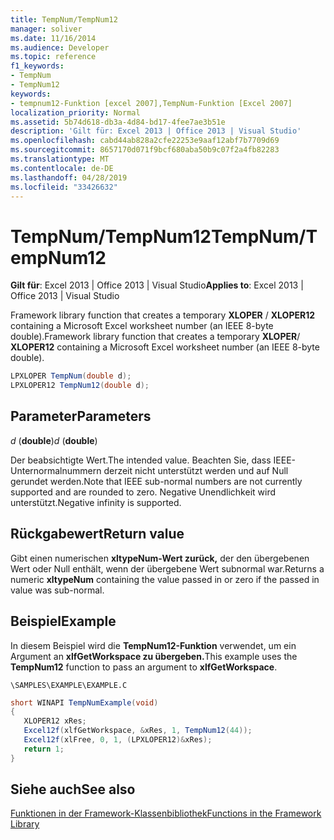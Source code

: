 ```yaml
---
title: TempNum/TempNum12
manager: soliver
ms.date: 11/16/2014
ms.audience: Developer
ms.topic: reference
f1_keywords:
- TempNum
- TempNum12
keywords:
- tempnum12-Funktion [excel 2007],TempNum-Funktion [Excel 2007]
localization_priority: Normal
ms.assetid: 5b74d618-db3a-4d84-bd17-4fee7ae3b51e
description: 'Gilt für: Excel 2013 | Office 2013 | Visual Studio'
ms.openlocfilehash: cabd44ab828a2cfe22253e9aaf12abf7b7709d69
ms.sourcegitcommit: 8657170d071f9bcf680aba50b9c07f2a4fb82283
ms.translationtype: MT
ms.contentlocale: de-DE
ms.lasthandoff: 04/28/2019
ms.locfileid: "33426632"
---
```

# <a name="tempnumtempnum12"></a><span data-ttu-id="b3c6a-104">TempNum/TempNum12</span><span class="sxs-lookup"><span data-stu-id="b3c6a-104">TempNum/TempNum12</span></span>

 <span data-ttu-id="b3c6a-105">**Gilt für**: Excel 2013 | Office 2013 | Visual Studio</span><span class="sxs-lookup"><span data-stu-id="b3c6a-105">**Applies to**: Excel 2013 | Office 2013 | Visual Studio</span></span> 
  
<span data-ttu-id="b3c6a-106">Framework library function that creates a temporary **XLOPER** /  **XLOPER12** containing a Microsoft Excel worksheet number (an IEEE 8-byte double).</span><span class="sxs-lookup"><span data-stu-id="b3c6a-106">Framework library function that creates a temporary **XLOPER**/ **XLOPER12** containing a Microsoft Excel worksheet number (an IEEE 8-byte double).</span></span> 
  
```cs
LPXLOPER TempNum(double d);
LPXLOPER12 TempNum12(double d);
```

## <a name="parameters"></a><span data-ttu-id="b3c6a-107">Parameter</span><span class="sxs-lookup"><span data-stu-id="b3c6a-107">Parameters</span></span>

 <span data-ttu-id="b3c6a-108">_d_ (**double**)</span><span class="sxs-lookup"><span data-stu-id="b3c6a-108">_d_ (**double**)</span></span>
  
<span data-ttu-id="b3c6a-109">Der beabsichtigte Wert.</span><span class="sxs-lookup"><span data-stu-id="b3c6a-109">The intended value.</span></span> <span data-ttu-id="b3c6a-110">Beachten Sie, dass IEEE-Unternormalnummern derzeit nicht unterstützt werden und auf Null gerundet werden.</span><span class="sxs-lookup"><span data-stu-id="b3c6a-110">Note that IEEE sub-normal numbers are not currently supported and are rounded to zero.</span></span> <span data-ttu-id="b3c6a-111">Negative Unendlichkeit wird unterstützt.</span><span class="sxs-lookup"><span data-stu-id="b3c6a-111">Negative infinity is supported.</span></span>
  
## <a name="return-value"></a><span data-ttu-id="b3c6a-112">Rückgabewert</span><span class="sxs-lookup"><span data-stu-id="b3c6a-112">Return value</span></span>

<span data-ttu-id="b3c6a-113">Gibt einen numerischen **xltypeNum-Wert zurück,** der den übergebenen Wert oder Null enthält, wenn der übergebene Wert subnormal war.</span><span class="sxs-lookup"><span data-stu-id="b3c6a-113">Returns a numeric **xltypeNum** containing the value passed in or zero if the passed in value was sub-normal.</span></span> 
  
## <a name="example"></a><span data-ttu-id="b3c6a-114">Beispiel</span><span class="sxs-lookup"><span data-stu-id="b3c6a-114">Example</span></span>

<span data-ttu-id="b3c6a-115">In diesem Beispiel wird die **TempNum12-Funktion** verwendet, um ein Argument an **xlfGetWorkspace zu übergeben.**</span><span class="sxs-lookup"><span data-stu-id="b3c6a-115">This example uses the **TempNum12** function to pass an argument to **xlfGetWorkspace**.</span></span>
  
 `\SAMPLES\EXAMPLE\EXAMPLE.C`
  
```cs
short WINAPI TempNumExample(void)
{
   XLOPER12 xRes;
   Excel12f(xlfGetWorkspace, &xRes, 1, TempNum12(44));
   Excel12f(xlFree, 0, 1, (LPXLOPER12)&xRes);
   return 1;
}
```

## <a name="see-also"></a><span data-ttu-id="b3c6a-116">Siehe auch</span><span class="sxs-lookup"><span data-stu-id="b3c6a-116">See also</span></span>



[<span data-ttu-id="b3c6a-117">Funktionen in der Framework-Klassenbibliothek</span><span class="sxs-lookup"><span data-stu-id="b3c6a-117">Functions in the Framework Library</span></span>](functions-in-the-framework-library.md)

